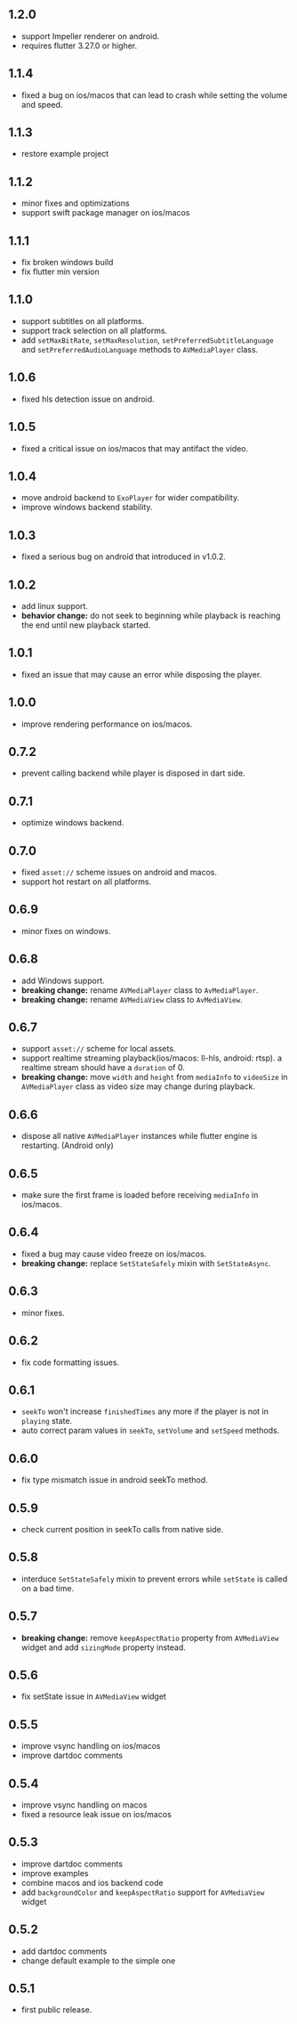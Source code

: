 ## 1.2.0
- support Impeller renderer on android.
- requires flutter 3.27.0 or higher.

## 1.1.4
- fixed a bug on ios/macos that can lead to crash while setting the volume and speed.

## 1.1.3
- restore example project

## 1.1.2
- minor fixes and optimizations
- support swift package manager on ios/macos

## 1.1.1
- fix broken windows build
- fix flutter min version

## 1.1.0
- support subtitles on all platforms.
- support track selection on all platforms.
- add `setMaxBitRate`, `setMaxResolution`, `setPreferredSubtitleLanguage` and `setPreferredAudioLanguage` methods to `AVMediaPlayer` class.

## 1.0.6
- fixed hls detection issue on android.

## 1.0.5
- fixed a critical issue on ios/macos that may antifact the video.

## 1.0.4
- move android backend to `ExoPlayer` for wider compatibility.
- improve windows backend stability.

## 1.0.3
- fixed a serious bug on android that introduced in v1.0.2.

## 1.0.2
- add linux support.
- **behavior change:** do not seek to beginning while playback is reaching the end until new playback started.

## 1.0.1
- fixed an issue that may cause an error while disposing the player.

## 1.0.0

- improve rendering performance on ios/macos.

## 0.7.2
- prevent calling backend while player is disposed in dart side.

## 0.7.1
- optimize windows backend.

## 0.7.0
- fixed `asset://` scheme issues on android and macos.
- support hot restart on all platforms.

## 0.6.9
- minor fixes on windows.

## 0.6.8
- add Windows support.
- **breaking change:** rename `AVMediaPlayer` class to `AvMediaPlayer`.
- **breaking change:** rename `AVMediaView` class to `AvMediaView`.

## 0.6.7
- support `asset://` scheme for local assets.
- support realtime streaming playback(ios/macos: ll-hls, android: rtsp). a realtime stream should have a `duration` of 0.
- **breaking change:** move `width` and `height` from `mediaInfo` to `videoSize` in `AVMediaPlayer` class as video size may change during playback.

## 0.6.6
- dispose all native `AVMediaPlayer` instances while flutter engine is restarting. (Android only)

## 0.6.5
- make sure the first frame is loaded before receiving `mediaInfo` in ios/macos.

## 0.6.4
- fixed a bug may cause video freeze on ios/macos.
- **breaking change:** replace `SetStateSafely` mixin with `SetStateAsync`.

## 0.6.3
- minor fixes.

## 0.6.2
- fix code formatting issues.

## 0.6.1
- `seekTo` won't increase `finishedTimes` any more if the player is not in `playing` state.
- auto correct param values in `seekTo`, `setVolume` and `setSpeed` methods.

## 0.6.0
- fix type mismatch issue in android seekTo method.

## 0.5.9
- check current position in seekTo calls from native side.

## 0.5.8
- interduce `SetStateSafely` mixin to prevent errors while `setState` is called on a bad time.

## 0.5.7
- **breaking change:** remove `keepAspectRatio` property from `AVMediaView` widget and add `sizingMode` property instead.

## 0.5.6
- fix setState issue in `AVMediaView` widget

## 0.5.5
- improve vsync handling on ios/macos
- improve dartdoc comments

## 0.5.4
- improve vsync handling on macos
- fixed a resource leak issue on ios/macos

## 0.5.3
- improve dartdoc comments
- improve examples
- combine macos and ios backend code
- add `backgroundColor` and `keepAspectRatio` support for `AVMediaView` widget

## 0.5.2
- add dartdoc comments
- change default example to the simple one

## 0.5.1
- first public release.
